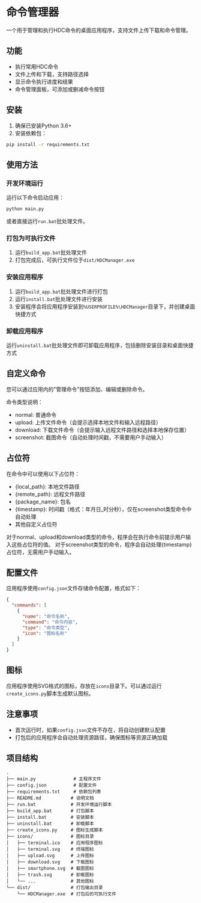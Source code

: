 # 命令管理器

一个用于管理和执行HDC命令的桌面应用程序，支持文件上传下载和命令管理。

## 功能

- 执行常用HDC命令
- 文件上传和下载，支持路径选择
- 显示命令执行进度和结果
- 命令管理面板，可添加或删减命令按钮

## 安装

1. 确保已安装Python 3.6+
2. 安装依赖包：

```bash
pip install -r requirements.txt
```

## 使用方法

### 开发环境运行

运行以下命令启动应用：

```bash
python main.py
```

或者直接运行`run.bat`批处理文件。

### 打包为可执行文件

1. 运行`build_app.bat`批处理文件
2. 打包完成后，可执行文件位于`dist/HDCManager.exe`

### 安装应用程序

1. 运行`build_app.bat`批处理文件进行打包
2. 运行`install.bat`批处理文件进行安装
3. 安装程序会将应用程序安装到`%USERPROFILE%\HDCManager`目录下，并创建桌面快捷方式

### 卸载应用程序

运行`uninstall.bat`批处理文件即可卸载应用程序，包括删除安装目录和桌面快捷方式

## 自定义命令

您可以通过应用内的"管理命令"按钮添加、编辑或删除命令。

命令类型说明：
- normal: 普通命令
- upload: 上传文件命令（会提示选择本地文件和输入远程路径）
- download: 下载文件命令（会提示输入远程文件路径和选择本地保存位置）
- screenshot: 截图命令（自动处理时间戳，不需要用户手动输入）

## 占位符

在命令中可以使用以下占位符：
- {local_path}: 本地文件路径
- {remote_path}: 远程文件路径
- {package_name}: 包名
- {timestamp}: 时间戳（格式：年月日_时分秒），仅在screenshot类型命令中自动处理
- 其他自定义占位符

对于normal、upload和download类型的命令，程序会在执行命令前提示用户输入这些占位符的值。
对于screenshot类型的命令，程序会自动处理{timestamp}占位符，无需用户手动输入。

## 配置文件

应用程序使用`config.json`文件存储命令配置，格式如下：

```json
{
  "commands": [
    {
      "name": "命令名称",
      "command": "命令内容",
      "type": "命令类型",
      "icon": "图标名称"
    }
  ]
}
```

## 图标

应用程序使用SVG格式的图标，存放在`icons`目录下。可以通过运行`create_icons.py`脚本生成默认图标。

## 注意事项

- 首次运行时，如果`config.json`文件不存在，将自动创建默认配置
- 打包后的应用程序会自动处理资源路径，确保图标等资源正确加载

## 项目结构

```
.
├── main.py              # 主程序文件
├── config.json          # 配置文件
├── requirements.txt     # 依赖包列表
├── README.md           # 说明文档
├── run.bat             # 开发环境运行脚本
├── build_app.bat       # 打包脚本
├── install.bat         # 安装脚本
├── uninstall.bat       # 卸载脚本
├── create_icons.py     # 图标生成脚本
├── icons/              # 图标目录
│   ├── terminal.ico    # 应用程序图标
│   ├── terminal.svg    # 终端图标
│   ├── upload.svg      # 上传图标
│   ├── download.svg    # 下载图标
│   ├── smartphone.svg  # 截图图标
│   ├── trash.svg       # 卸载图标
│   └── ...             # 其他图标
└── dist/               # 打包输出目录
    └── HDCManager.exe  # 打包后的可执行文件
```
